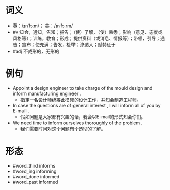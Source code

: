 # 词义
- 英：/ɪnˈfɔːm/； 美：/ɪnˈfɔːrm/
- #v 知会，通知，告知；报告；（使）了解，（使）熟悉；影响（意见、态度或风格等）；训练，教育；形成；提供资料（或消息、情报等）；带领，引导；通告；宣布；使充满；告发，检举；渗透入；赋特征于
- #adj 不成形的，无形的
# 例句
- Appoint a design engineer to take charge of the mould design and inform manufacturing engineer .
	- 指定一名设计师统筹此模具的设计工作，并知会制造工程师。
- In case the questions are of general interest , I will inform all of you by E-mail .
	- 假如问题是大家都有兴趣的话，我会以E-mail的形式知会你们。
- We need time to inform ourselves thoroughly of the problem .
	- 我们需要时间对这个问题有个透彻的了解。
# 形态
- #word_third informs
- #word_ing informing
- #word_done informed
- #word_past informed
